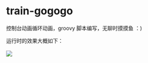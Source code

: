 # train-gogogo
控制台动画循环动画，groovy 脚本编写，无聊时摸摸鱼 ：)  


运行时的效果大概如下：  
<br/>
<img src="http://img.my.csdn.net/uploads/201709/28/1506565981_9225.gif" />   


